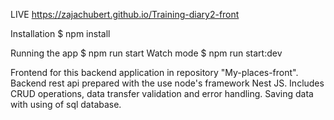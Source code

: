 LIVE https://zajachubert.github.io/Training-diary2-front

Installation $ npm install

Running the app $ npm run start Watch mode $ npm run start:dev

Frontend for this backend application in repository "My-places-front".
Backend rest api prepared with the use  node's framework Nest JS. Includes CRUD operations, data transfer validation and error handling. Saving data with using of sql database.
